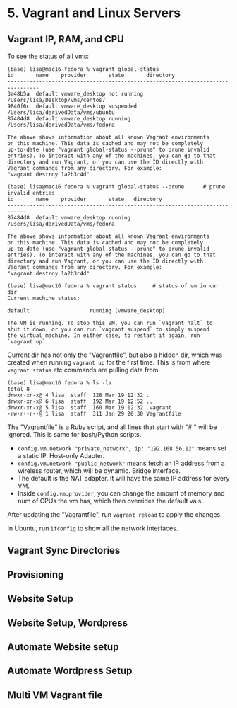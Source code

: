 # 5. Vagrant and Linux Servers
## Vagrant IP, RAM, and CPU
To see the status of all vms:
```console
(base) lisa@mac16 fedora % vagrant global-status
id       name    provider       state       directory                           
--------------------------------------------------------------------------------
3a48b5a  default vmware_desktop not running /Users/lisa/Desktop/vms/centos7     
9840f6c  default vmware_desktop suspended   /Users/lisa/derivedData/vms/ubuntu  
87484d8  default vmware_desktop running     /Users/lisa/derivedData/vms/fedora  
 
The above shows information about all known Vagrant environments
on this machine. This data is cached and may not be completely
up-to-date (use "vagrant global-status --prune" to prune invalid
entries). To interact with any of the machines, you can go to that
directory and run Vagrant, or you can use the ID directly with
Vagrant commands from any directory. For example:
"vagrant destroy 1a2b3c4d"

(base) lisa@mac16 fedora % vagrant global-status --prune      # prune invalid entries
id       name    provider       state   directory                           
----------------------------------------------------------------------------
87484d8  default vmware_desktop running /Users/lisa/derivedData/vms/fedora  
 
The above shows information about all known Vagrant environments
on this machine. This data is cached and may not be completely
up-to-date (use "vagrant global-status --prune" to prune invalid
entries). To interact with any of the machines, you can go to that
directory and run Vagrant, or you can use the ID directly with
Vagrant commands from any directory. For example:
"vagrant destroy 1a2b3c4d"

(base) lisa@mac16 fedora % vagrant status     # status of vm in cur dir
Current machine states:

default                   running (vmware_desktop)

The VM is running. To stop this VM, you can run `vagrant halt` to
shut it down, or you can run `vagrant suspend` to simply suspend
the virtual machine. In either case, to restart it again, run
`vagrant up`.

```

Current dir has not only the "Vagrantfile", but also a hidden dir, which was created when running `vagrant up` for the first time. This is from where `vagrant status` etc commands are pulling data from. 
```console
(base) lisa@mac16 fedora % ls -la
total 8
drwxr-xr-x@ 4 lisa  staff  128 Mar 19 12:32 .
drwxr-xr-x@ 6 lisa  staff  192 Mar 19 12:52 ..
drwxr-xr-x@ 5 lisa  staff  160 Mar 19 12:32 .vagrant
-rw-r--r--@ 1 lisa  staff  311 Jan 29 20:30 Vagrantfile
```

The "Vagrantfile" is a Ruby script, and all lines that start with "# " will be ignored. This is same for bash/Python scripts. 
- `config.vm.network "private_network", ip: "192.168.56.12"` means set a static IP. Host-only Adapter. 
- `config.vm.network "public_network"` means fetch an IP address from a wireless router, which will be dynamic. Bridge interface. 
- The default is the NAT adapter. It will have the same IP address for every VM. 
- Inside `config.vm.provider`, you can change the amount of memory and num of CPUs the vm has, which then overrides the default vals. 

After updating the "Vagrantfile", run `vagrant reload` to apply the changes. 

In Ubuntu, run `ifconfig` to show all the network interfaces. 




## Vagrant Sync Directories




## Provisioning


## Website Setup


## Website Setup, Wordpress


## Automate Website setup


## Automate Wordpress Setup


## Multi VM Vagrant file









